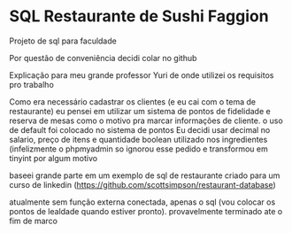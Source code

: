 # SQL Restaurante de Sushi Faggion
Projeto de sql para faculdade

Por questão de conveniência decidi colar no github

Explicação para meu grande professor Yuri de onde utilizei os requisitos pro trabalho

Como era necessário cadastrar os clientes (e eu cai com o tema de restaurante) eu pensei em utilizar um sistema de pontos de fidelidade e reserva de mesas como o motivo pra marcar informações de cliente.
o uso de default foi colocado no sistema de pontos
Eu decidi usar decimal no salario, preço de itens e quantidade
boolean utilizado nos ingredientes (infelizmente o phpmyadmin so ignorou esse pedido e transformou em tinyint por algum motivo

baseei grande parte em um exemplo de sql de restaurante criado para um curso de linkedin (https://github.com/scottsimpson/restaurant-database)

atualmente sem função externa conectada, apenas o sql (vou colocar os pontos de lealdade quando estiver pronto).
provavelmente terminado ate o fim de marco
